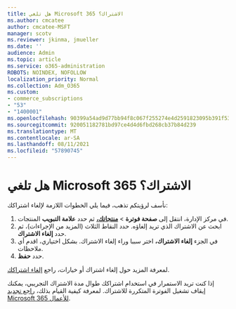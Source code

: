 ```yaml
---
title: هل تلغي Microsoft 365 الاشتراك؟
ms.author: cmcatee
author: cmcatee-MSFT
manager: scotv
ms.reviewer: jkinma, jmueller
ms.date: ''
audience: Admin
ms.topic: article
ms.service: o365-administration
ROBOTS: NOINDEX, NOFOLLOW
localization_priority: Normal
ms.collection: Adm_O365
ms.custom:
- commerce_subscriptions
- "53"
- "1400001"
ms.openlocfilehash: 90399a54ad9d77bb94f8c067f255274e4d2591823095b391f53ddf7514d338a6
ms.sourcegitcommit: 920051182781bd97ce4d4d6fbd268cb37b84d239
ms.translationtype: MT
ms.contentlocale: ar-SA
ms.lasthandoff: 08/11/2021
ms.locfileid: "57890745"
---
```

# <a name="canceling-your-microsoft-365-subscription"></a>هل تلغي Microsoft 365 الاشتراك؟

نأسف لرؤيتكم تذهب، فيما يلي الخطوات اللازمة لإلغاء اشتراكك:

1. في مركز الإدارة، انتقل إلى **صفحة فوترة**  >  **[منتجاتك،](https://go.microsoft.com/fwlink/p/?linkid=842054)** ثم حدد **علامة التبويب** المنتجات.
2. ابحث عن الاشتراك الذي تريد إلغاؤه. حدد النقاط الثلاث (المزيد من الإجراءات)، ثم حدد **إلغاء الاشتراك**.
3. في الجزء **إلغاء الاشتراك،** اختر سببا وراء إلغاء الاشتراك. بشكل اختياري، اقدم أي ملاحظات.
4. حدد **حفظ**.

لمعرفة المزيد حول إلغاء اشتراك أو خيارات، راجع [إلغاء اشتراكك](https://docs.microsoft.com/microsoft-365/commerce/subscriptions/cancel-your-subscription).

إذا كنت تريد الاستمرار في استخدام اشتراكك طوال مدة الاشتراك التجريبي، يمكنك إيقاف تشغيل الفوترة المتكررة للاشتراك. لمعرفة كيفية القيام بذلك، [راجع تجديد Microsoft 365 للأعمال](https://docs.microsoft.com/microsoft-365/commerce/subscriptions/renew-your-subscription).